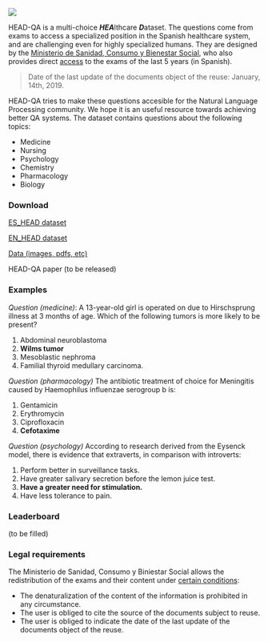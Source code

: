 

![](https://cdn.pixabay.com/photo/2016/11/09/16/24/virus-1812092_960_720.jpg)


HEAD-QA is a multi-choice ***HEA***lthcare ***D***ataset. The questions come from exams to access a specialized position in the Spanish healthcare system, and are challenging even for highly specialized humans. They are designed by the [Ministerio de Sanidad, Consumo y Bienestar Social](https://www.mscbs.gob.es/), who also provides direct [access](https://fse.mscbs.gob.es/fseweb/view/public/datosanteriores/cuadernosExamen/busquedaConvocatoria.xhtml) to the exams of the last 5 years (in Spanish). 

> Date of the last update of the documents object of the reuse: January, 14th, 2019.

HEAD-QA tries to make these questions accesible for the Natural Language Processing community. We hope it is an useful resource towards achieving better QA systems. The dataset contains questions about the following topics:

- Medicine 
- Nursing
- Psychology
- Chemistry
- Pharmacology
- Biology

### Download

[ES_HEAD dataset](https://drive.google.com/open?id=1dUIqVwvoZAtbX_-z5axCoe97XNcFo1No)

[EN_HEAD dataset](https://drive.google.com/open?id=1phryJg4FjCFkn0mSCqIOP2-FscAeKGV0)

[Data (images, pdfs, etc)](https://drive.google.com/open?id=1a_95N5zQQoUCq8IBNVZgziHbeM-QxG2t)

HEAD-QA paper (to be released)

### Examples

*Question (medicine)*: A 13-year-old girl is operated on due to Hirschsprung illness at 3 months of age. Which of the following tumors is more likely to be present? 

1. Abdominal neuroblastoma
2. **Wilms tumor**
3. Mesoblastic nephroma
4. Familial thyroid medullary carcinoma.

*Question (pharmacology)* The antibiotic treatment of choice for Meningitis caused by Haemophilus influenzae serogroup b is:
1. Gentamicin 
2. Erythromycin 
3. Ciprofloxacin 
4. **Cefotaxime**

*Question (psychology)*	According to research derived from the Eysenck model, there is evidence that extraverts, in comparison with introverts:
1. Perform better in surveillance tasks.
2. Have greater salivary secretion before the lemon juice test.
3. **Have a greater need for stimulation.**
4. Have less tolerance to pain.

### Leaderboard

(to be filled)

### Legal requirements

The Ministerio de Sanidad, Consumo y Biniestar Social allows the redistribution of the exams and their content under [certain conditions](https://www.mscbs.gob.es/avisoLegal/home.htm): 

- The denaturalization of the content of the information is prohibited in any circumstance.
- The user is obliged to cite the source of the documents subject to reuse.
- The user is obliged to indicate the date of the last update of the documents object of the reuse.

